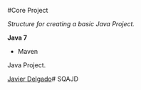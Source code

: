 #Core Project

*Structure for creating a basic Java Project.*

**Java 7**

* Maven

Java Project.

[Javier Delgado](https://github.com/Texano8)# SQAJD
